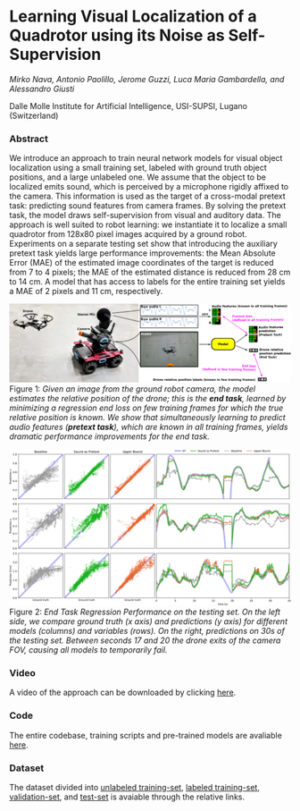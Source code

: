 # Learning Visual Localization of a Quadrotor using its Noise as Self-Supervision

*Mirko Nava, Antonio Paolillo, Jerome Guzzi, Luca Maria Gambardella, and Alessandro Giusti*

Dalle Molle Institute for Artificial Intelligence, USI-SUPSI, Lugano (Switzerland)

### Abstract
We introduce an approach to train neural network models for visual object localization using a small training set, labeled with ground truth object positions, and a large unlabeled one.
We assume that the object to be localized emits sound, which is perceived by a microphone rigidly affixed to the camera.
This information is used as the target of a cross-modal pretext task: predicting sound features from camera frames.
By solving the pretext task, the model draws self-supervision from visual and auditory data. 
The approach is well suited to robot learning: we instantiate it to localize a small quadrotor from 128x80 pixel images acquired by a ground robot. 
Experiments on a separate testing set show that introducing the auxiliary pretext task yields large performance improvements:
the Mean Absolute Error (MAE) of the estimated image coordinates of the target is reduced from 7 to 4 pixels; the MAE of the estimated distance is reduced from 28 cm to 14 cm.
A model that has access to labels for the entire training set yields a MAE of 2 pixels and 11 cm, respectively.


![Sound as Pretext](https://github.com/idsia-robotics/Sound-as-Pretext/blob/main/code/data/out/Intro.png)
Figure 1: *Given an image from the ground robot camera, the model estimates the relative position of the drone; this is the **end task**, learned by minimizing a regression end loss on few training frames for which the true relative position is known.
We show that simultaneously learning to predict audio features (**pretext task**), which are known in all training frames, yields dramatic performance improvements for the end task.*


![Regression Performance on the testing set](https://github.com/idsia-robotics/Sound-as-Pretext/blob/main/code/data/out/results.png)
Figure 2: *End Task Regression Performance on the testing set.
On the left side, we compare ground truth (x axis) and predictions (y axis) for different models (columns) and variables (rows).
On the right, predictions on 30s of the testing set.
Between seconds 17 and 20 the drone exits of the camera FOV, causing all models to temporarily fail.*


<!---
The PDF of the article is available in Open Access [here]().

### Bibtex will be displayed here later

```properties
@article{nava2021uncertainty,
  author={M. {Nava} and A. {Paolillo} and J. {Guzzi} and L. M. {Gambardella} and A. {Giusti}},
  journal={IEEE Robotics and Automation Letters}, 
  title={Uncertainty-Aware Self-Supervised Learning of Spatial Perception Tasks}, 
  year={2021},
  volume={6},
  number={4},
  pages={6693-6700},
  doi={10.1109/LRA.2021.3095269}
}
```
-->

### Video

A video of the approach can be downloaded by clicking [here](https://github.com/idsia-robotics/Sound-as-Pretext/raw/main/code/data/out/sap.mp4).
<!--[![Learning Visual Object Localization from Few Labeled Examples using Sound Prediction as a Pretext Task](https://github.com/idsia-robotics/Sound-as-Pretext/blob/main/code/data/out/video.gif)](https://youtu.be/XXXXXXX)-->

### Code

The entire codebase, training scripts and pre-trained models are avaliable [here](https://github.com/idsia-robotics/Sound-as-Pretext/tree/main/code).

### Dataset

The dataset divided into [unlabeled training-set](https://drive.switch.ch/index.php/s/RSz7jRiHrSwf54p), [labeled training-set](https://drive.switch.ch/index.php/s/BfQwbzCf4gTGJ7T), [validation-set](https://drive.switch.ch/index.php/s/qN4NO9296K6ry1t), and [test-set](https://drive.switch.ch/index.php/s/7myEJA7E4zYQlVz) is avaiable through the relative links.

